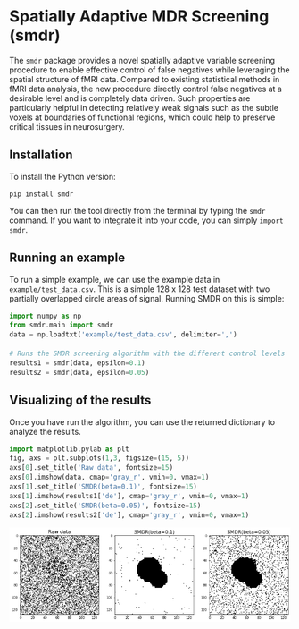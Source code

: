 Spatially Adaptive MDR Screening (smdr)
==========================================


The `smdr` package provides a novel spatially adaptive variable screening procedure to enable effective control of false negatives while leveraging the spatial structure of fMRI data. Compared to existing statistical methods in fMRI data analysis, the new procedure directly control false negatives at a desirable level and is completely data driven. Such properties are particularly helpful in detecting relatively weak signals such as the subtle voxels at boundaries of functional regions, which could help to preserve critical tissues in neurosurgery.

Installation
------------

To install the Python version:

```
pip install smdr
```

You can then run the tool directly from the terminal by typing the `smdr` command. If you want to integrate it into your code, you can simply `import smdr`.



Running an example
------------------

To run a simple example, we can use the example data in `example/test_data.csv`. This is a simple 128 x 128 test dataset with two partially overlapped circle areas of signal. Running SMDR  on this is simple:

```python
import numpy as np
from smdr.main import smdr
data = np.loadtxt('example/test_data.csv', delimiter=',')

# Runs the SMDR screening algorithm with the different control levels
results1 = smdr(data, epsilon=0.1)
results2 = smdr(data, epsilon=0.05)
```

Visualizing of the results
------------------

Once you have run the algorithm, you can use the returned dictionary to analyze the results.

```python
import matplotlib.pylab as plt
fig, axs = plt.subplots(1,3, figsize=(15, 5))
axs[0].set_title('Raw data', fontsize=15)
axs[0].imshow(data, cmap='gray_r', vmin=0, vmax=1)
axs[1].set_title('SMDR(beta=0.1)', fontsize=15)
axs[1].imshow(results1['de'], cmap='gray_r', vmin=0, vmax=1)
axs[2].set_title('SMDR(beta=0.05)', fontsize=15)
axs[2].imshow(results2['de'], cmap='gray_r', vmin=0, vmax=1)
```
![Visualization the results](https://github.com/yifeihu93/smdr/blob/cf4fc2c65ff820e171a797d867004efb3ce203bb/example/test_results.png)

